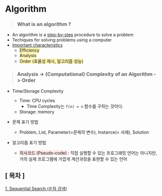 # Algorithm
> ### What is an algorithm ?
- An algorithm is a <U>step-by-step</U> procedure to solve a problem
- Techiques for solving problems using a computer
- <U> Important characteristics </U>
    - <span style="background-color:#fff5b1"> Efficiency </span>
    - <span style="background-color:#fff5b1"> Analysis </span>
    - <span style="background-color:#fff5b1">Order (효율성 제시, 알고리즘 성능) </span>

> ### Analysis -> (Computational) Complexity of an Algorithm -> Order
- Time/Storage Complexity
  - Time: CPU cycles
    * Time Complexity는 `f(n) = n` 함수를 구하는 것이다.
  - Storage: memory

- 문제 표기 방법
  - Problem, List, Parameter(=문제의 변수), Instance(= 사례), Solution
- 알고리즘 표기 방법
  - <span style="background-color:#FFE6E6"> 의사코드 (Pseudo-code) </span>
    : 직접 실행할 수 있는 프로그래밍 언어는 아니지만, 거의 실제 프로그램에 가깝게 계산과정을 표현할 수 있는 언어

## [ 목차 ]  
[1. Sequential Search (순차 검색)]()
